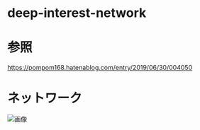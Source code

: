 # deep-interest-network

# 参照
https://pompom168.hatenablog.com/entry/2019/06/30/004050

# ネットワーク
![画像](https://github.com/Kuroki1931/deep-interest-network/tree/master/picture/S__10952715.jpg)
